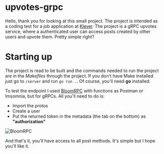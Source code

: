 # upvotes-grpc
Hello, thank you for looking at this small project. The project is intended as a coding test for a job application at [Klever](https://klever.io/).
The project is a gRPC upvotes service, where a authenticated user can access posts created by other users and upvote them. Pretty simple right?

# Starting up
The project is read to be built and the commands needed to run the project are in the *Makefiles* through the project. If you don't have Make installed just go to `/server` and run `go run .`. Of course, you'll need **go** installed.

To test the endpoint I used [BloomRPC](https://github.com/bloomrpc/bloomrpc) with functions as Postman or Imsomnia, but for gRPCs.
All you'll need to do is:
* Import the protos
* Create a user
* Put the returned token in the metadata (the tab on the bottom) as **"authorization"**

![BloomRPC](https://user-images.githubusercontent.com/79415003/165082011-af7bc8b7-21b5-4646-8e97-03464559c242.png)

And that's it, you'll have access to all post methods. It's simple but I hope you'll like it.
